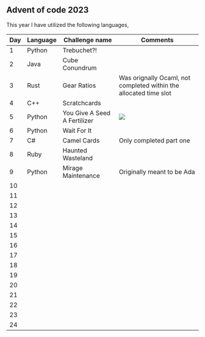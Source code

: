 ## Advent of code 2023

This year I have utilized the following languages,

| Day | Language | Challenge name | Comments |
|--------------|-----------|------------|------------|
| 1 | Python | Trebuchet?! | |
| 2 | Java |  Cube Conundrum  | |
| 3 | Rust | Gear Ratios  | Was orignally Ocaml, not completed within the allocated time slot |
| 4 | C++ |  Scratchcards |  |
| 5 | Python | You Give A Seed A Fertilizer | ![](https://upload.wikimedia.org/wikipedia/commons/thumb/6/62/Thomas_C._Lea_III_-_That_Two-Thousand_Yard_Stare_-_Original.jpg/800px-Thomas_C._Lea_III_-_That_Two-Thousand_Yard_Stare_-_Original.jpg) |
| 6 | Python | Wait For It | |
| 7 | C# | Camel Cards | Only completed part one |
| 8 | Ruby  | Haunted Wasteland |  |
| 9 | Python | Mirage Maintenance | Originally meant to be Ada |
| 10 |  |  | |
| 11 |  || |
| 12 |  |  | |
| 13 |  |  | |
| 14 |  |  | |
| 15 |  |  | |
| 16 |  |  | |
| 17 |  |  | |
| 18 |  |  | |
| 19 |  |  | |
| 20 |  |  | |
| 21 |  |  | |
| 22 |  |  | |
| 23 |  |  | |
| 24 |  |  | |
